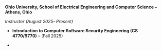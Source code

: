 


**Ohio University, School of Electrical Engineering and Computer Science – Athens, Ohio**

*Instructor (August 2025- Present)*

- **Introduction to Computer Software Security Engineering (CS 4770/5770)** – (Fall 2025)



*
